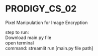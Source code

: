 # PRODIGY_CS_02
Pixel Manipulation for Image Encryption


step to run: <br>
Download main.py file <br>
open terminal <br>
command: streamlit run [main.py file path] <br>
